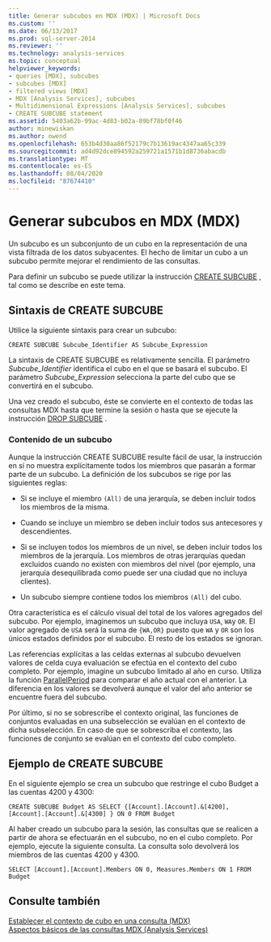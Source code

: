 ```yaml
---
title: Generar subcubos en MDX (MDX) | Microsoft Docs
ms.custom: ''
ms.date: 06/13/2017
ms.prod: sql-server-2014
ms.reviewer: ''
ms.technology: analysis-services
ms.topic: conceptual
helpviewer_keywords:
- queries [MDX], subcubes
- subcubes [MDX]
- filtered views [MDX]
- MDX [Analysis Services], subcubes
- Multidimensional Expressions [Analysis Services], subcubes
- CREATE SUBCUBE statement
ms.assetid: 5403a62b-99ac-4d83-b02a-89bf78bf0f46
author: minewiskan
ms.author: owend
ms.openlocfilehash: 653b4d30aa86f52179c7b13619ac4347aa65c339
ms.sourcegitcommit: ad4d92dce894592a259721a1571b1d8736abacdb
ms.translationtype: MT
ms.contentlocale: es-ES
ms.lasthandoff: 08/04/2020
ms.locfileid: "87674410"
---
```

# <a name="building-subcubes-in-mdx-mdx"></a>Generar subcubos en MDX (MDX)
  Un subcubo es un subconjunto de un cubo en la representación de una vista filtrada de los datos subyacentes. El hecho de limitar un cubo a un subcubo permite mejorar el rendimiento de las consultas.  
  
 Para definir un subcubo se puede utilizar la instrucción [CREATE SUBCUBE](/sql/mdx/mdx-data-definition-create-subcube) , tal como se describe en este tema.  
  
## <a name="create-subcube-syntax"></a>Sintaxis de CREATE SUBCUBE  
 Utilice la siguiente sintaxis para crear un subcubo:  
  
```  
CREATE SUBCUBE Subcube_Identifier AS Subcube_Expression  
```  
  
 La sintaxis de CREATE SUBCUBE es relativamente sencilla. El parámetro *Subcube_Identifier* identifica el cubo en el que se basará el subcubo. El parámetro *Subcube_Expression* selecciona la parte del cubo que se convertirá en el subcubo.  
  
 Una vez creado el subcubo, éste se convierte en el contexto de todas las consultas MDX hasta que termine la sesión o hasta que se ejecute la instrucción [DROP SUBCUBE](/sql/mdx/mdx-data-definition-drop-subcube) .  
  
### <a name="what-a-subcube-contains"></a>Contenido de un subcubo  
 Aunque la instrucción CREATE SUBCUBE resulte fácil de usar, la instrucción en sí no muestra explícitamente todos los miembros que pasarán a formar parte de un subcubo. La definición de los subcubos se rige por las siguientes reglas:  
  
-   Si se incluye el miembro `(All)` de una jerarquía, se deben incluir todos los miembros de la misma.  
  
-   Cuando se incluye un miembro se deben incluir todos sus antecesores y descendientes.  
  
-   Si se incluyen todos los miembros de un nivel, se deben incluir todos los miembros de la jerarquía. Los miembros de otras jerarquías quedan excluidos cuando no existen con miembros del nivel (por ejemplo, una jerarquía desequilibrada como puede ser una ciudad que no incluya clientes).  
  
-   Un subcubo siempre contiene todos los miembros `(All)` del cubo.  
  
 Otra característica es el cálculo visual del total de los valores agregados del subcubo. Por ejemplo, imaginemos un subcubo que incluya `USA`, `WA`y `OR`. El valor agregado de `USA` será la suma de `{WA,OR}` puesto que `WA` y `OR` son los únicos estados definidos por el subcubo. El resto de los estados se ignoran.  
  
 Las referencias explícitas a las celdas externas al subcubo devuelven valores de celda cuya evaluación se efectúa en el contexto del cubo completo. Por ejemplo, imagine un subcubo limitado al año en curso. Utiliza la función [ParallelPeriod](/sql/mdx/parallelperiod-mdx) para comparar el año actual con el anterior. La diferencia en los valores se devolverá aunque el valor del año anterior se encuentre fuera del subcubo.  
  
 Por último, si no se sobrescribe el contexto original, las funciones de conjuntos evaluadas en una subselección se evalúan en el contexto de dicha subselección. En caso de que se sobrescriba el contexto, las funciones de conjunto se evalúan en el contexto del cubo completo.  
  
## <a name="create-subcube-example"></a>Ejemplo de CREATE SUBCUBE  
 En el siguiente ejemplo se crea un subcubo que restringe el cubo Budget a las cuentas 4200 y 4300:  
  
 `CREATE SUBCUBE Budget AS SELECT {[Account].[Account].&[4200], [Account].[Account].&[4300] } ON 0 FROM Budget`  
  
 Al haber creado un subcubo para la sesión, las consultas que se realicen a partir de ahora se efectuarán en el subcubo, no en el cubo completo. Por ejemplo, ejecute la siguiente consulta. La consulta solo devolverá los miembros de las cuentas 4200 y 4300.  
  
 `SELECT [Account].[Account].Members ON 0, Measures.Members ON 1 FROM Budget`  
  
## <a name="see-also"></a>Consulte también  
 [Establecer el contexto de cubo en una consulta &#40;MDX&#41;](establishing-cube-context-in-a-query-mdx.md)   
 [Aspectos básicos de las consultas MDX &#40;Analysis Services&#41;](mdx-query-fundamentals-analysis-services.md)  
  
  
